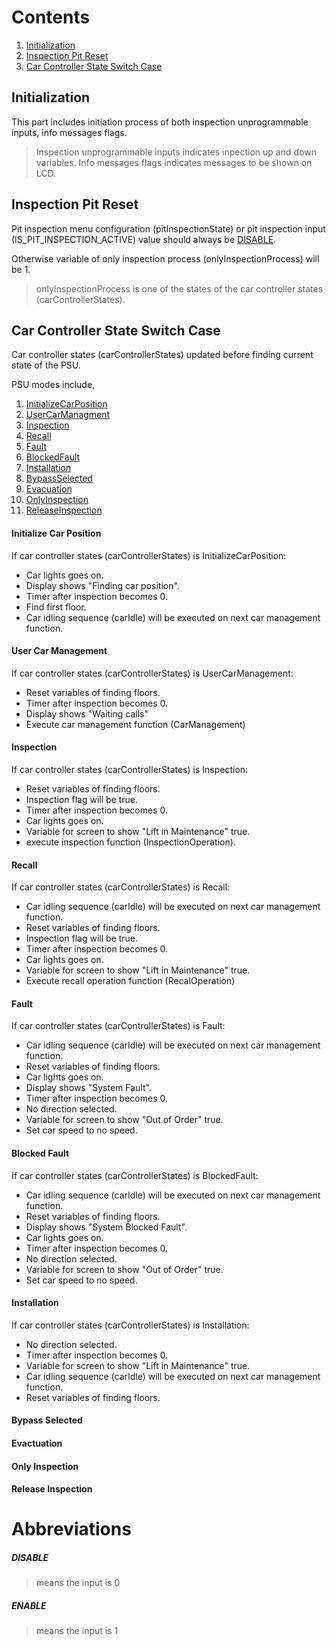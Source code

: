 # Contents

 1. [Initialization](#initialization)
 2. [Inspection Pit Reset](#inspection-pit-reset)
 3. [Car Controller State Switch Case](#car-controller-state-switch-case)
 
## Initialization
This part includes initiation process of both inspection unprogrammable inputs, info messages flags.
>Inspection unprogrammable inputs indicates inpection up and down variables.
>Info messages flags indicates messages to be shown on LCD.

## Inspection Pit Reset
Pit inspection menu configuration (pitInspectionState) or pit inspection input (IS_PIT_INSPECTION_ACTIVE) value should always be [DISABLE](#disable).

Otherwise variable of only inspection process (onlyInspectionProcess) will be 1.

>onlyInspectionProcess is one of the states of the car controller states (carControllerStates).

## Car Controller State Switch Case

Car controller states (carControllerStates) updated before finding current state of the PSU.

PSU modes include,
1.  [InitializeCarPosition](#initialize-car-position)
2.  [UserCarManagment](#user-car-management)
3.  [Inspection](#inspection)
4.  [Recall](#recall)
5.  [Fault](#fault)
6.  [BlockedFault](#blocked-fault)
7.  [Installation](#installation)
8.  [BypassSelected](#bypass-selected)
9.  [Evacuation](#evactuation)
10.  [OnlyInspection](#only-inspection)
11.  [ReleaseInspection](#release-inspection)

#### Initialize Car Position
If car controller states (carControllerStates) is InitializeCarPosition:
- Car lights goes on.
- Display shows "Finding car position".
- Timer after inspection becomes 0.
- Find first floor.
- Car idling sequence (carIdle) will be executed on next car management function.
#### User Car Management
If car controller states (carControllerStates) is UserCarManagement:
- Reset variables of finding floors.
- Timer after inspection becomes 0.
- Display shows "Waiting calls"
- Execute car management function (CarManagement)
#### Inspection
If car controller states (carControllerStates) is Inspection:
- Reset variables of finding floors.
- Inspection flag will be true.
- Timer after inspection becomes 0.
- Car lights goes on.
- Variable for screen to show "Lift in Maintenance" true.
- execute inspection function (InspectionOperation).
#### Recall
If car controller states (carControllerStates) is Recall:
- Car idling sequence (carIdle) will be executed on next car management function.
- Reset variables of finding floors.
- Inspection flag will be true.
- Timer after inspection becomes 0.
- Car lights goes on.
- Variable for screen to show "Lift in Maintenance" true.
- Execute recall operation function (RecalOperation)
#### Fault
If car controller states (carControllerStates) is Fault:
- Car idling sequence (carIdle) will be executed on next car management function.
- Reset variables of finding floors.
- Car lights goes on.
- Display shows "System Fault".
- Timer after inspection becomes 0.
- No direction selected.
- Variable for screen to show "Out of Order" true.
- Set car speed to no speed.
#### Blocked Fault
If car controller states (carControllerStates) is BlockedFault:
- Car idling sequence (carIdle) will be executed on next car management function.
- Reset variables of finding floors.
- Display shows "System Blocked Fault".
- Car lights goes on.
- Timer after inspection becomes 0.
- No direction selected.
- Variable for screen to show "Out of Order" true.
- Set car speed to no speed.
#### Installation
If car controller states (carControllerStates) is Installation:
- No direction selected.
- Timer after inspection becomes 0.
- Variable for screen to show "Lift in Maintenance" true.
- Car idling sequence (carIdle) will be executed on next car management function.
- Reset variables of finding floors.
#### Bypass Selected
#### Evactuation
#### Only Inspection
#### Release Inspection

# Abbreviations

 ##### **DISABLE** 
 > means the input is 0
 ##### **ENABLE**
 > means the input is 1
